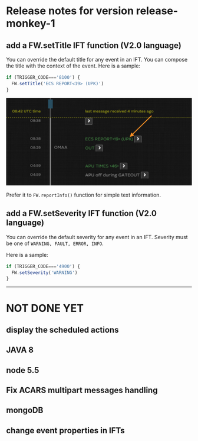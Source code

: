 # Release notes for version release-monkey-1


## add a FW.setTitle IFT function (V2.0 language)

You can override the default title for any event in an IFT. You can compose the title with the context of the event. Here is a sample:

```javascript
if (TRIGGER_CODE==='8100') {
  FW.setTitle('ECS REPORT<19> (UPK)')
}
```

![timeline rendering](img/setTitle.png)

Prefer it to `FW.reportInfo()` function for simple text information.

## add a FW.setSeverity IFT function (V2.0 language)


You can override the default severity for any event in an IFT. Severity must be one of `WARNING, FAULT, ERROR, INFO`.

Here is a sample:

```javascript
if (TRIGGER_CODE==='4900') {
  FW.setSeverity('WARNING')
}
```

----

# NOT DONE YET

## display the scheduled actions

## JAVA 8

## node 5.5

## Fix ACARS multipart messages handling

## mongoDB

## change event properties in IFTs
